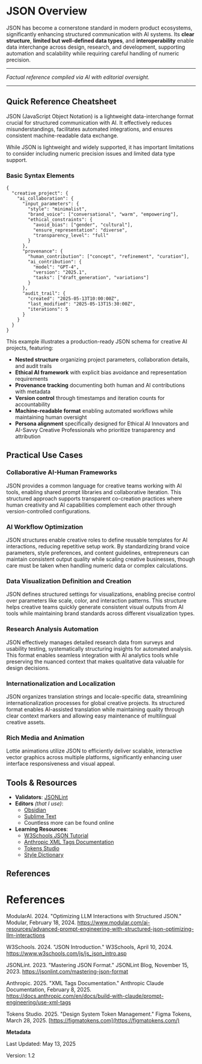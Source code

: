 # JSON Overview

JSON has become a cornerstone standard in modern product ecosystems, significantly enhancing structured communication with AI systems. Its **clear structure**, **limited but well-defined data types**, and **interoperability** enable data interchange across design, research, and development, supporting automation and scalability while requiring careful handling of numeric precision.

---

*Factual reference compiled via AI with editorial oversight.*

---

## Quick Reference Cheatsheet

JSON (JavaScript Object Notation) is a lightweight data-interchange format crucial for structured communication with AI. It effectively reduces misunderstandings, facilitates automated integrations, and ensures consistent machine-readable data exchange.

While JSON is lightweight and widely supported, it has important limitations to consider including numeric precision issues and limited data type support.

### Basic Syntax Elements

```plaintext
{
  "creative_project": {
    "ai_collaboration": {
      "input_parameters": {
        "style": "minimalist",
        "brand_voice": ["conversational", "warm", "empowering"],
        "ethical_constraints": {
          "avoid_bias": ["gender", "cultural"],
          "ensure_representation": "diverse",
          "transparency_level": "full"
        }
      },
      "provenance": {
        "human_contribution": ["concept", "refinement", "curation"],
        "ai_contribution": {
          "model": "GPT-4",
          "version": "2025.1",
          "tasks": ["draft_generation", "variations"]
        }
      },
      "audit_trail": {
        "created": "2025-05-13T10:00:00Z",
        "last_modified": "2025-05-13T15:30:00Z",
        "iterations": 5
      }
    }
  }
}
```

This example illustrates a production-ready JSON schema for creative AI projects, featuring:

- **Nested structure** organizing project parameters, collaboration details, and audit trails
- **Ethical AI framework** with explicit bias avoidance and representation requirements
- **Provenance tracking** documenting both human and AI contributions with metadata
- **Version control** through timestamps and iteration counts for accountability
- **Machine-readable format** enabling automated workflows while maintaining human oversight
- **Persona alignment** specifically designed for Ethical AI Innovators and AI-Savvy Creative Professionals who prioritize transparency and attribution

## Practical Use Cases

### Collaborative AI-Human Frameworks

JSON provides a common language for creative teams working with AI tools, enabling shared prompt libraries and collaborative iteration. This structured approach supports transparent co-creation practices where human creativity and AI capabilities complement each other through version-controlled configurations.

### AI Workflow Optimization

JSON structures enable creative roles to define reusable templates for AI interactions, reducing repetitive setup work. By standardizing brand voice parameters, style preferences, and content guidelines, entrepreneurs can maintain consistent output quality while scaling creative businesses, though care must be taken when handling numeric data or complex calculations.

### Data Visualization Definition and Creation

JSON defines structured settings for visualizations, enabling precise control over parameters like scale, color, and interaction patterns. This structure helps creative teams quickly generate consistent visual outputs from AI tools while maintaining brand standards across different visualization types.

### Research Analysis Automation

JSON effectively manages detailed research data from surveys and usability testing, systematically structuring insights for automated analysis. This format enables seamless integration with AI analytics tools while preserving the nuanced context that makes qualitative data valuable for design decisions.

### Internationalization and Localization

JSON organizes translation strings and locale-specific data, streamlining internationalization processes for global creative projects. Its structured format enables AI-assisted translation while maintaining quality through clear context markers and allowing easy maintenance of multilingual creative assets.

### Rich Media and Animation

Lottie animations utilize JSON to efficiently deliver scalable, interactive vector graphics across multiple platforms, significantly enhancing user interface responsiveness and visual appeal.

## Tools & Resources

- **Validators**: [JSONLint](https://jsonlint.com/)
- **Editors** *(that I use)*: 
  - [Obsidian](https://obsidian.md/)
  - [Sublime Text](https://www.sublimetext.com/)
  - Countless more can be found online
- **Learning Resources**:
  - [W3Schools JSON Tutorial](https://www.w3schools.com/js/js_json_intro.asp)
  - [Anthropic XML Tags Documentation](https://docs.anthropic.com/en/docs/build-with-claude/prompt-engineering/use-xml-tags)
  - [Tokens Studio](https://figmatokens.com/)
  - [Style Dictionary](https://amzn.github.io/style-dictionary/)

## References

# References

ModularAI. 2024. "Optimizing LLM Interactions with Structured JSON." Modular, February 18, 2024. <https://www.modular.com/ai-resources/advanced-prompt-engineering-with-structured-json-optimizing-llm-interactions>

W3Schools. 2024. "JSON Introduction." W3Schools, April 10, 2024. <https://www.w3schools.com/js/js_json_intro.asp>

JSONLint. 2023. "Mastering JSON Format." JSONLint Blog, November 15, 2023. <https://jsonlint.com/mastering-json-format>

Anthropic. 2025. "XML Tags Documentation." Anthropic Claude Documentation, February 8, 2025. <https://docs.anthropic.com/en/docs/build-with-claude/prompt-engineering/use-xml-tags>

Tokens Studio. 2025. "Design System Token Management." Figma Tokens, March 28, 2025. [https://figmatokens.com](https://figmatokens.com/)



**Metadata**

Last Updated: May 13, 2025

Version: 1.2